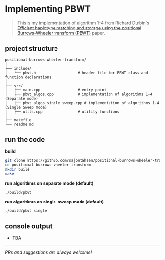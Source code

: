 # Implementing PBWT

> This is my implementation of algorithm 1-4 from Richard Durbin's [Efficient haplotype matching and storage using the positional Burrows-Wheeler transform (PBWT)](https://pubmed.ncbi.nlm.nih.gov/24413527/) paper.

## project structure

```
positional-burrows-wheeler-transform/
│
├── include/
│   └── pbwt.h                   # header file for PBWT class and function declarations
│
├── src/
│   ├── main.cpp                 # entry point
│   ├── pbwt_algos.cpp           # implementation of algorithms 1-4 (Separate mode)
│   ├── pbwt_algos_single_sweep.cpp # implementation of algorithms 1-4 (Single Sweep mode)
│   ├── utils.cpp                # utility functions
│
├── makefile                    
└── readme.md                   
```

## run the code

**build**

```bash
git clone https://github.com/sajontahsen/positional-burrows-wheeler-transform.git
cd positional-burrows-wheeler-transform
mkdir build
make
```
**run algorithms on separate mode (default)**
```bash
./build/pbwt
```
**run algorithms on single-sweep mode (default)**
```bash
./build/pbwt single 
```

## console output

- TBA

---
*PRs and suggestions are always welcome!*

